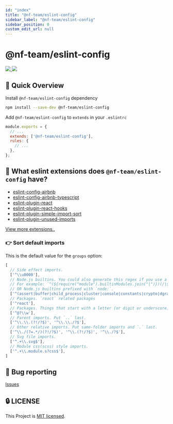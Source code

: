 ```yaml
---
id: "index"
title: "@nf-team/eslint-config"
sidebar_label: "@nf-team/eslint-config"
sidebar_position: 0
custom_edit_url: null
---
```


# @nf-team/eslint-config

<a href="https://github.com/mbti-nf-team/frontend-libraries/issues?q=is%3Aissue+is%3Aopen+sort%3Aupdated-desc">
  <img src="https://img.shields.io/github/issues/mbti-nf-team/frontend-libraries?style=flat-square" />
</a>

<a href="https://github.com/mbti-nf-team/frontend-libraries/blob/main/LICENSE">
  <img src="https://img.shields.io/github/license/mbti-nf-team/frontend-libraries?style=flat-square" />
</a>

## 🚀 Quick Overview

Install `@nf-team/eslint-config` dependency

```bash
npm install --save-dev @nf-team/eslint-config
```

Add `@nf-team/eslint-config` to `extends` in your `.eslintrc`

```js
module.exports = {
  // ...
  extends: ['@nf-team/eslint-config'],
  rules: {
    // ...
  },
};
```

## 🤔 What eslint extensions does `@nf-team/eslint-config` have?
- [eslint-config-airbnb](https://www.npmjs.com/package/eslint-config-airbnb)
- [eslint-config-airbnb-typescript](https://www.npmjs.com/package/eslint-config-airbnb-typescript)
- [eslint-plugin-react](https://www.npmjs.com/package/eslint-plugin-react)
- [eslint-plugin-react-hooks](https://www.npmjs.com/package/eslint-plugin-react-hooks)
- [eslint-plugin-simple-import-sort](https://www.npmjs.com/package/eslint-plugin-simple-import-sort)
- [eslint-plugin-unused-imports](https://www.npmjs.com/package/eslint-plugin-unused-imports)

[View more extensions..](https://github.com/mbti-nf-team/frontend-libraries/blob/main/packages/eslint/index.js)

### 👉 Sort default imports
This is the default value for the `groups` option:

```js
[
  // Side effect imports.
  ['^\\u0000'],
  // Node.js builtins. You could also generate this regex if you use a `.js` config.
  // For example: `^(${require("module").builtinModules.join("|")})(/|$)`
  // OR Node.js builtins prefixed with `node:`.
  ['^(assert|buffer|child_process|cluster|console|constants|crypto|dgram|dns|domain|events|fs|http|https|module|net|os|path|punycode|querystring|readline|repl|stream|string_decoder|sys|timers|tls|tty|url|util|vm|zlib|freelist|v8|process|async_hooks|http2|perf_hooks)(/.*|$)', '^node:'],
  // Packages. `react` related packages
  ['^react'],
  // Packages. Things that start with a letter (or digit or underscore), or `@` followed by a letter.
  ['^@?\\w'],
  // Parent imports. Put `..` last.
  ['^\\.\\.(?!/?$)', '^\\.\\./?$'],
  // Other relative imports. Put same-folder imports and `.` last.
  ['^\\./(?=.*/)(?!/?$)', '^\\.(?!/?$)', '^\\./?$'],
  // Svg file imports.
  ['^.+\\.svg$'],
  // Module css(scss) style imports.
  ['^.+\\.module.s?css$'],
]
```

## 🐛 Bug reporting
[Issues](https://github.com/mbti-nf-team/frontend-libraries/issues)

## 🔒 LICENSE
This Project is [MIT licensed](https://github.com/mbti-nf-team/frontend-libraries/blob/main/LICENSE).
